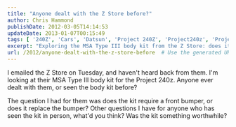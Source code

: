 ```yaml
---
title: "Anyone dealt with the Z Store before?"
author: Chris Hammond
publishDate: 2012-03-05T14:14:53
updateDate: 2013-01-07T00:15:49
tags: [ '240Z', 'Cars', 'Datsun', 'Project 240Z', 'Project240z', 'Project240Zcom' ]
excerpt: "Exploring the MSA Type III body kit from the Z Store: does it replace the bumper? All insights welcome!"
url: /2012/anyone-dealt-with-the-z-store-before  # Use the generated URL with year
---
```

<p>I emailed the Z Store on Tuesday, and haven't heard back from them. I'm looking at their MSA Type III body kit for the Project 240z. Anyone ever dealt with them, or seen the body kit before?</p> <p>The question I had for them was does the kit require a front bumper, or does it replace the bumper? Other questions I have for anyone who has seen the kit in person, what'd you think? Was the kit something worthwhile?</p>

